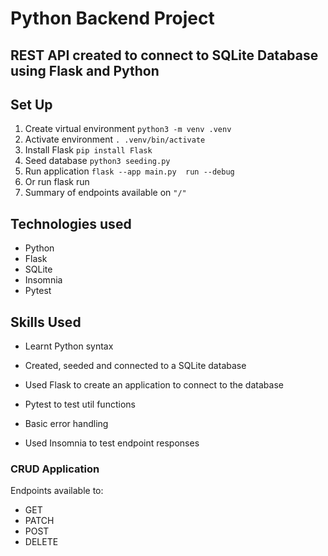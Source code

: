 # Python Backend Project

## REST API created to connect to SQLite Database using Flask and Python

## Set Up

1. Create virtual environment `python3 -m venv .venv`
2. Activate environment `. .venv/bin/activate`
3. Install Flask `pip install Flask`
4. Seed database `python3 seeding.py`
5. Run application `flask --app main.py  run --debug`
6. Or run flask run
6. Summary of endpoints available on `"/"`

## Technologies used

- Python
- Flask
- SQLite
- Insomnia
- Pytest

## Skills Used

- Learnt Python syntax

- Created, seeded and connected to a SQLite database

- Used Flask to create an application to connect to the database

- Pytest to test util functions

- Basic error handling

- Used Insomnia to test endpoint responses

### CRUD Application

Endpoints available to:

- GET
- PATCH
- POST
- DELETE
